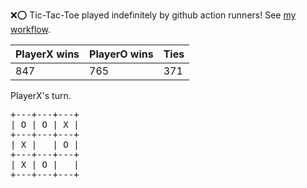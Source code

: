 :x::o: Tic-Tac-Toe played indefinitely by github action runners! See [my workflow](.github/workflows/play.yaml).

|PlayerX wins|PlayerO wins|Ties|
|-|-|-|
|847|765|371|

PlayerX's turn.

<pre>
+---+---+---+
| O | O | X |
+---+---+---+
| X |   | O |
+---+---+---+
| X | O |   |
+---+---+---+
</pre>
